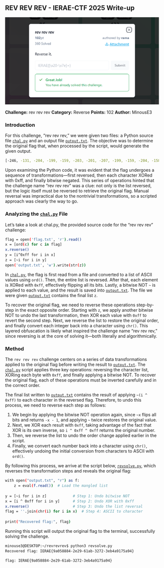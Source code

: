 ## REV REV REV - IERAE-CTF 2025 Write-up

![Banner](assets/img/banner.png)

**Challenge:** rev rev rev
**Category:** Reverse
**Points:** 102
**Author:** MinousE3

### Introduction
For this challenge, “rev rev rev,” we were given two files: a Python source file [`chal.py`](assets/files/chal.py) and an output file [`output.txt`](assets/files/output.txt). The objective was to determine the original flag that, when processed by the script, would generate the given output. 
```bash
[-246, -131, -204, -199, -159, -203, -201, -207, -199, -159, -204, -158, -155, -205, -211, -206, -201, -206, -205, -211, -158, -159, -207, -202, -211, -199, -206, -155, -206, -211, -204, -200, -200, -200, -203, -208, -159, -199, -133, -187, -191, -174, -187, -183]
```
Upon examining the Python code, it was evident that the flag undergoes a sequence of transformations—first reversed, then each character XORed with 0xff, and finally bitwise negated. This series of operations hinted that the challenge name “rev rev rev” was a clue: not only is the list reversed, but the logic itself must be reversed to retrieve the original flag. Manual reversal was impractical due to the nontrivial transformations, so a scripted approach was clearly the way to go.

### Analyzing the [`chal.py`](./assets/files/chal.py) File
Let’s take a look at chal.py, the provided source code for the “rev rev rev” challenge:
```bash
flag = open('flag.txt', 'r').read()
x = [ord(c) for c in flag]
x.reverse()
y = [i^0xff for i in x]
z = [~i for i in y]
open('output.txt', 'w').write(str(z))
```
In [`chal.py`](assets/files/chal.py), the flag is first read from a file and converted to a list of ASCII values using `ord()`. Then, the entire list is reversed. After that, each element is XORed with `0xff`, effectively flipping all its bits. Lastly, a bitwise NOT `~` is applied to each value, and the result is saved into [`output.txt`](assets/files/output.txt). The file we were given [`output.txt`](assets/files/output.txt) contains the final list `z`.

To recover the original flag, we need to reverse these operations step-by-step in the exact opposite order. Starting with `z`, we apply another bitwise NOT to undo the last transformation, then XOR each value with `0xff` to revert the second step. Next, we reverse the list to restore the original order, and finally convert each integer back into a character using `chr()`. This layered obfuscation is likely what inspired the challenge name “rev rev rev,” since reversing is at the core of solving it—both literally and algorithmically.
### Method
The `rev rev rev` challenge centers on a series of data transformations applied to the original flag before writing the result to [`output.txt`](assets/files/output.txt). The [`chal.py`](assets/files/chal.py) script applies three key operations: reversing the character list, XORing each byte with `0xff`, and finally applying a bitwise NOT. To recover the original flag, each of these operations must be inverted carefully and in the correct order.

The final list written to [`output.txt`](assets/files/output.txt) contains the result of applying `~(i ^ 0xff)` to each character in the reversed flag. Therefore, to undo this process, we need to reverse each step as follows:

1. We begin by applying the bitwise NOT operation again, since `~x` flips all bits and returns `-x - 1`, and applying `~` twice restores the original value.
2. Next, we XOR each result with `0xff`, taking advantage of the fact that XOR is its own inverse, so `i ^ 0xff ^ 0xff` returns the original number.
3. Then, we reverse the list to undo the order change applied earlier in the script.
4. Finally, we convert each number back into a character using `chr()`, effectively undoing the initial conversion from characters to ASCII with `ord()`.

By following this process, we arrive at the script below, [`revsolve.py`](./assets/files/revsolve.py), which reverses the transformation steps and reveals the original flag:

```bash
with open("output.txt", "r") as f:
    z = eval(f.read())  # Load the mangled list

y = [~i for i in z]            # Step 1: Undo bitwise NOT
x = [i ^ 0xff for i in y]      # Step 2: Undo XOR with 0xff
x.reverse()                    # Step 3: Undo the list reversal
flag = ''.join(chr(i) for i in x)  # Step 4: ASCII to character

print("Recovered flag:", flag)
```

Running this script will output the original flag to the terminal, successfully solving the challenge.

```bash
minouse3@DESKTOP:~/revrevrev$ python3 revsolve.py
Recovered flag: IERAE{9a058884-2e29-61ab-3272-3eb4a9175a94}
```

```bash
flag: IERAE{9a058884-2e29-61ab-3272-3eb4a9175a94}
```